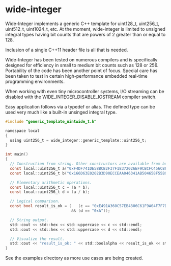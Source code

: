 # wide-integer
Wide-Integer implements a generic C++ template for uint128_t, uint256_t, uint512_t, uint1024_t, etc. At the moment, wide-integer is limited to unsigned integral types having bit counts that are powers of 2 greater than or equal to 128.

Inclusion of a single C++11 header file is all that is needed.

Wide-Integer has been tested on numerous compilers and is specifically designed for efficiency in small to medium bit counts such as 128 or 256. Portability of the code has been another point of focus. Special care has been taken to test in certain high-performance embedded real-time programming environments.

When working with even tiny microcontroller systems, I/O streaming can be disabled with the WIDE_INTEGER_DISABLE_IOSTREAM compiler switch.

Easy application follows via a typedef or alias. The defined type can be used very much like a built-in unsinged integral type.

```C
#include "generic_template_uintwide_t.h"

namespace local
{
  using uint256_t = wide_integer::generic_template::uint256_t;
}

int main()
{
  // Construction from string. Other constructors are available from built-in types.
  const local::uint256_t a("0xF4DF741DE58BCB2F37F18372026EF9CBCFC456CB80AF54D53BDEED78410065DE");
  const local::uint256_t b("0x166D63E0202B3D90ECCEAA046341AB504658F55B974A7FD63733ECF89DD0DF75");

  // Elementary arithmetic operations.
  const local::uint256_t c = (a * b);
  const local::uint256_t d = (a / b);

  // Logical comparison.
  const bool result_is_ok = (   (c == "0xE491A360C57EB4306C61F9A04F7F7D99BE3676AAD2D71C5592D5AE70F84AF076")
                             && (d == "0xA"));

  // String output.
  std::cout << std::hex << std::uppercase << c << std::endl;
  std::cout << std::hex << std::uppercase << d << std::endl;

  // Visualize the result.
  std::cout << "result_is_ok: " << std::boolalpha << result_is_ok << std::endl;
}
```

See the examples directory as more use cases are being created.
